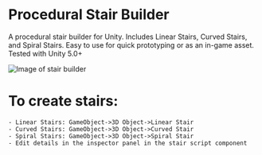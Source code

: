 # Procedural Stair Builder

A procedural stair builder for Unity. Includes Linear Stairs, Curved Stairs, and Spiral Stairs. Easy to use for quick prototyping or as an in-game asset. Tested with Unity 5.0+

![Image of stair builder](https://d2ujflorbtfzji.cloudfront.net/key-image/6399534c-5976-45a8-bddc-0167c72dd570.jpg)

# To create stairs:
	
	- Linear Stairs: GameObject->3D Object->Linear Stair
	- Curved Stairs: GameObject->3D Object->Curved Stair
	- Spiral Stairs: GameObject->3D Object->Spiral Stair
	- Edit details in the inspector panel in the stair script component